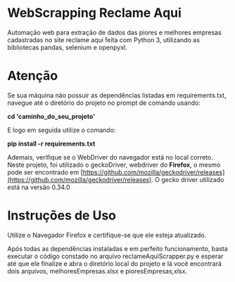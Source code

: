 # WebScrapping Reclame Aqui

Automação web para extração de dados das piores e melhores empresas cadastradas no site reclame aqui feita com Python 3, utilizando as bibliotecas pandas, selenium e openpyxl.

# Atenção

Se sua máquina não possuir as dependências listadas em requirements.txt, navegue até o diretório do projeto no prompt de comando usando:

**cd 'caminho_do_seu_projeto'**

E logo em seguida utilize o comando:

**pip install -r requirements.txt**

Ademais, verifique se o WebDriver do navegador está no local correto. Neste projeto, foi utilizado o geckoDriver, webdriver do **Firefox**, o mesmo pode ser encontrado em [https://github.com/mozilla/geckodriver/releases](https://github.com/mozilla/geckodriver/releases).
O gecko driver utilizado está na versão 0.34.0

# Instruções de Uso

Utilize o Navegador Firefox e certifique-se que ele esteja atualizado.

Após todas as dependências instaladas e em perfeito funcionamento, basta executar o código constado no arquivo reclameAquiScrapper.py e esperar até que ele finalize e abra o diretório local do projeto e lá você encontrará dois arquivos, melhoresEmpresas.xlsx e pioresEmpresas,xlsx. 
